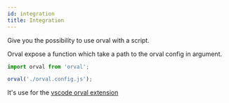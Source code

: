 ```yaml
---
id: integration
title: Integration
---
```


Give you the possibility to use orval with a script.

Orval expose a function which take a path to the orval config in argument.

```js
import orval from 'orval';

orval('./orval.config.js');
```

It's use for the <a href="https://marketplace.visualstudio.com/items?itemName=orval.orval-vscode" target="_blank">vscode orval extension</a>
